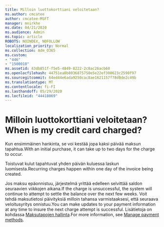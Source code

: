 ```yaml
---
title: Milloin luottokorttiani veloitetaan?
ms.author: cmcatee
author: cmcatee-MSFT
manager: mnirkhe
ms.date: 04/21/2020
ms.audience: Admin
ms.topic: article
ROBOTS: NOINDEX, NOFOLLOW
localization_priority: Normal
ms.collection: Adm_O365
ms.custom:
- "446"
- "1500018"
ms.assetid: 43db851f-f5e5-4849-8222-2c8ac26acb60
ms.openlocfilehash: 44751ea0b8036875750e5e22ef300623c2590f97
ms.sourcegitcommit: 64ed44e6ada9250cac8ae1621157f78d0de2c49b
ms.translationtype: MT
ms.contentlocale: fi-FI
ms.lasthandoff: 05/29/2020
ms.locfileid: "44418069"
---
```

# <a name="when-is-my-credit-card-charged"></a><span data-ttu-id="bd9d0-102">Milloin luottokorttiani veloitetaan?</span><span class="sxs-lookup"><span data-stu-id="bd9d0-102">When is my credit card charged?</span></span>

<span data-ttu-id="bd9d0-103">Kun ensimmäinen hankinta, se voi kestää jopa kaksi päivää maksun tapahtua.</span><span class="sxs-lookup"><span data-stu-id="bd9d0-103">With an initial purchase, it can take up to two days for the charge to occur.</span></span>
  
<span data-ttu-id="bd9d0-104">Toistuvat kulut tapahtuvat yhden päivän kuluessa laskun luomisesta.</span><span class="sxs-lookup"><span data-stu-id="bd9d0-104">Recurring charges happen within one day of the invoice being created.</span></span>
  
<span data-ttu-id="bd9d0-105">Jos maksu epäonnistuu, järjestelmä yrittää edelleen selvittää saldon seuraavien viikkojen aikana.</span><span class="sxs-lookup"><span data-stu-id="bd9d0-105">If the charge is unsuccessful, the system will continue to attempt to settle the balance over the next few weeks.</span></span> <span data-ttu-id="bd9d0-106">Voit tehdä maksutietosi päivityksiä milloin tahansa varmistaaksesi, että seuraava veloitusyritys onnistuu.</span><span class="sxs-lookup"><span data-stu-id="bd9d0-106">You can make updates to your payment information at any time to insure the next charge attempt is successful.</span></span> <span data-ttu-id="bd9d0-107">Lisätietoja on kohdassa [Maksutapojen hallinta](https://docs.microsoft.com/microsoft-365/commerce/billing-and-payments/manage-payment-methods).</span><span class="sxs-lookup"><span data-stu-id="bd9d0-107">For more information, see [Manage payment methods](https://docs.microsoft.com/microsoft-365/commerce/billing-and-payments/manage-payment-methods).</span></span>